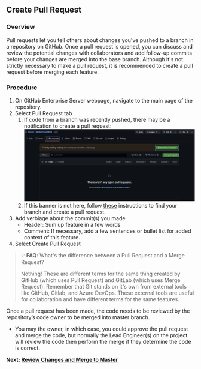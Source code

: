 ## Create Pull Request
### Overview
Pull requests let you tell others about changes you've pushed to a branch in a repository on GitHub. Once a pull request is opened, you can discuss and review the potential changes with collaborators and add follow-up commits before your changes are merged into the base branch. Although it's not strictly necessary to make a pull request, it is recommended to create a pull request before merging each feature.
### Procedure
1. On GitHub Enterprise Server webpage, navigate to the main page of the repository.
2. Select Pull Request tab
   1. If code from a branch was recently pushed, there may be a notification to create a pull request: ![New Pull Request](images/new_pull_request.png)
   2. If this banner is not here, follow [these](https://docs.github.com/en/enterprise-server@3.7/pull-requests/collaborating-with-pull-requests/proposing-changes-to-your-work-with-pull-requests/creating-a-pull-request?tool=webui) instructions to find your branch and create a pull request.
3. Add verbiage about the commit(s) you made
   - Header: Sum up feature in a few words
   - Comment: If necessary, add a few sentences or bullet list for added context of this feature.
4. Select Create Pull Request

> :bulb: **FAQ**: What's the difference between a Pull Request and a Merge Request?
>
> Nothing! These are different terms for the same thing created by GitHub (which uses Pull Request) and GitLab (which uses Merge Request). Remember that Git stands on it's own from external tools like GitHub, Gitlab, and Azure DevOps. These external tools are useful for collaboration and have different terms for the same features.

Once a pull request has been made, the code needs to be reviewed by the repository’s code owner to be merged into master branch. 
  - You may the owner, in which case, you could approve the pull request and merge the code, but normally the Lead Engineer(s) on the project will review the code then perform the merge if they determine the code is correct. 

**Next: [Review Changes and Merge to Master](Review%20Changes%20and%20Merge%20to%20Master.md)**
